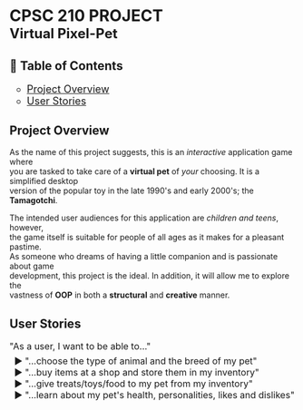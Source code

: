 # CPSC 210 PROJECT <br><span style="font-size:24px">Virtual Pixel-Pet</span>

## 📖 Table of Contents
<ul style="font-size:18px;list-style-type:circle">
    <li><a href="#project-overview">Project Overview</a></li>
    <li><a href="#user-stories">User Stories</a></li>
</ul>

## Project Overview

As the name of this project suggests, this is an *interactive* application game where   
you are tasked to take care of a **virtual pet** of *your* choosing. It is a simplified desktop    
version of the popular toy in the late 1990's and early 2000's; the **Tamagotchi**.

The intended user audiences for this application are *children and teens*, however,   
the game itself is suitable for people of all ages as it makes for a pleasant pastime.  
As someone who dreams of having a little companion and is passionate about game     
development, this project is the ideal. In addition, it will allow me to explore the    
vastness of **OOP** in both a **structural** and **creative** manner.

## User Stories

<p style="font-size:16px;">"As a user, I want to be able to..."</p>
<ul style="font-size:16px;list-style-type:'► ';margin-top:-10px;">
    <li>"...choose the type of animal and the breed of my pet"</li>
    <li>"...buy items at a shop and store them in my inventory"</li>
    <li>"...give treats/toys/food to my pet from my inventory"</li>
    <li>"...learn about my pet's health, personalities, likes and dislikes"</li>

[//]: # (    <li>"...access different menus such as the store or my inventory"</li>)

[//]: # (    <li>"...earn in-game money"</li>)
</ul>
